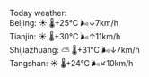 Today weather:  
Beijing: ☀️   🌡️+25°C 🌬️↓7km/h  
Tianjin: ☀️   🌡️+30°C 🌬️↑11km/h  
Shijiazhuang: ⛅️  🌡️+31°C 🌬️↓7km/h  
Tangshan: ☀️   🌡️+24°C 🌬️↙10km/h  
